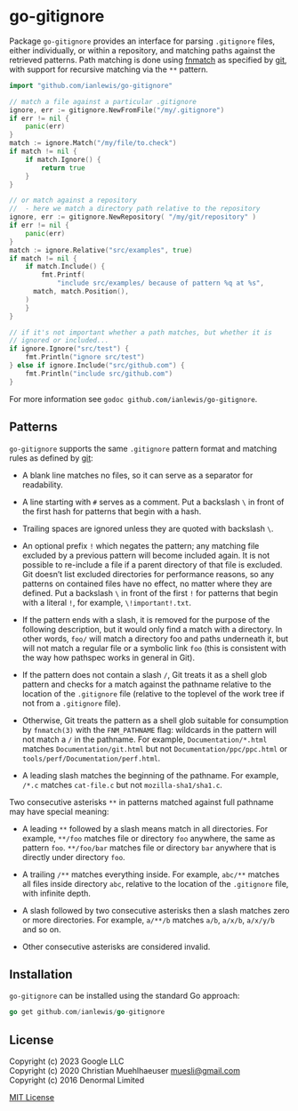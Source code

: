 # go-gitignore

Package `go-gitignore` provides an interface for parsing `.gitignore` files,
either individually, or within a repository, and
matching paths against the retrieved patterns. Path matching is done using
[fnmatch](https://github.com/danwakefield/fnmatch) as specified by
[git](https://git-scm.com/docs/gitignore), with
support for recursive matching via the `**` pattern.

```go
import "github.com/ianlewis/go-gitignore"

// match a file against a particular .gitignore
ignore, err := gitignore.NewFromFile("/my/.gitignore")
if err != nil {
    panic(err)
}
match := ignore.Match("/my/file/to.check")
if match != nil {
    if match.Ignore() {
        return true
    }
}

// or match against a repository
//  - here we match a directory path relative to the repository
ignore, err := gitignore.NewRepository( "/my/git/repository" )
if err != nil {
    panic(err)
}
match := ignore.Relative("src/examples", true)
if match != nil {
    if match.Include() {
        fmt.Printf(
            "include src/examples/ because of pattern %q at %s",
      match, match.Position(),
    )
    }
}

// if it's not important whether a path matches, but whether it is
// ignored or included...
if ignore.Ignore("src/test") {
    fmt.Println("ignore src/test")
} else if ignore.Include("src/github.com") {
    fmt.Println("include src/github.com")
}
```

For more information see `godoc github.com/ianlewis/go-gitignore`.

## Patterns

`go-gitignore` supports the same `.gitignore` pattern format and matching rules as defined by [git](https://git-scm.com/docs/gitignore):

- A blank line matches no files, so it can serve as a separator for readability.

- A line starting with `#` serves as a comment. Put a backslash `\` in front of the first hash for patterns that begin with a hash.

- Trailing spaces are ignored unless they are quoted with backslash `\`.

- An optional prefix `!` which negates the pattern; any matching file excluded by a previous pattern will become included again. It is not possible to re-include a file if a parent directory of that file is excluded. Git doesn’t list excluded directories for performance reasons, so any patterns on contained files have no effect, no matter where they are defined. Put a backslash `\` in front of the first `!` for patterns that begin with a literal `!`, for example, `\!important!.txt`.

- If the pattern ends with a slash, it is removed for the purpose of the following description, but it would only find a match with a directory. In other words, `foo/` will match a directory foo and paths underneath it, but will not match a regular file or a symbolic link `foo` (this is consistent with the way how pathspec works in general in Git).

- If the pattern does not contain a slash `/`, Git treats it as a shell glob pattern and checks for a match against the pathname relative to the location of the `.gitignore` file (relative to the toplevel of the work tree if not from a `.gitignore` file).

- Otherwise, Git treats the pattern as a shell glob suitable for consumption by `fnmatch(3)` with the `FNM_PATHNAME` flag: wildcards in the pattern will not match a `/` in the pathname. For example, `Documentation/*.html` matches `Documentation/git.html` but not `Documentation/ppc/ppc.html` or `tools/perf/Documentation/perf.html`.

- A leading slash matches the beginning of the pathname. For example, `/*.c` matches `cat-file.c` but not `mozilla-sha1/sha1.c`.

Two consecutive asterisks `**` in patterns matched against full pathname may have special meaning:

- A leading `**` followed by a slash means match in all directories. For example, `**/foo` matches file or directory `foo` anywhere, the same as pattern `foo`. `**/foo/bar` matches file or directory `bar` anywhere that is directly under directory `foo`.

- A trailing `/**` matches everything inside. For example, `abc/**` matches all files inside directory `abc`, relative to the location of the `.gitignore` file, with infinite depth.

- A slash followed by two consecutive asterisks then a slash matches zero or more directories. For example, `a/**/b` matches `a/b`, `a/x/b`, `a/x/y/b` and so on.

- Other consecutive asterisks are considered invalid.

## Installation

`go-gitignore` can be installed using the standard Go approach:

```go
go get github.com/ianlewis/go-gitignore
```

## License

Copyright (c) 2023 Google LLC<br/>
Copyright (c) 2020 Christian Muehlhaeuser <muesli@gmail.com><br/>
Copyright (c) 2016 Denormal Limited

[MIT License](LICENSE)

